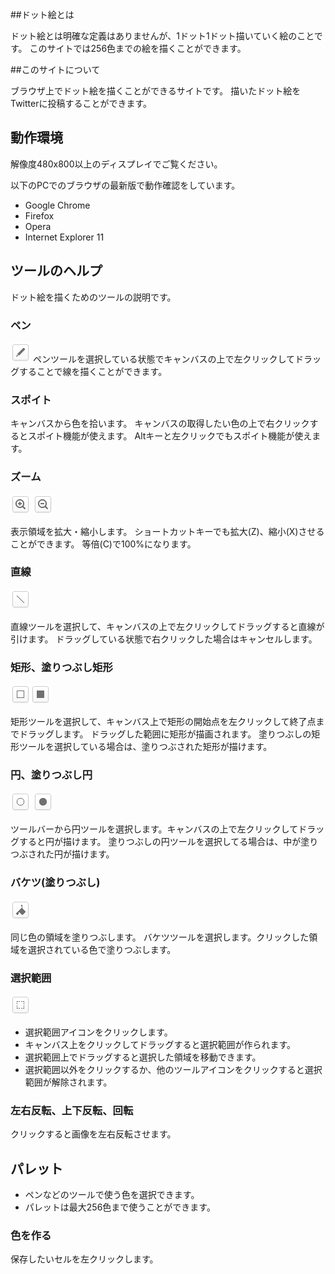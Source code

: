##ドット絵とは

ドット絵とは明確な定義はありませんが、1ドット1ドット描いていく絵のことです。
このサイトでは256色までの絵を描くことができます。

##このサイトについて

ブラウザ上でドット絵を描くことができるサイトです。
描いたドット絵をTwitterに投稿することができます。

## 動作環境

解像度480x800以上のディスプレイでご覧ください。

以下のPCでのブラウザの最新版で動作確認をしています。

- Google Chrome
- Firefox
- Opera
- Internet Explorer 11

## ツールのヘルプ

ドット絵を描くためのツールの説明です。

### ペン

![pen](./images/pen.png)
ペンツールを選択している状態でキャンバスの上で左クリックしてドラッグすることで線を描くことができます。

### スポイト

キャンバスから色を拾います。
キャンバスの取得したい色の上で右クリックするとスポイト機能が使えます。
Altキーと左クリックでもスポイト機能が使えます。

### ズーム

![zoomin](./images/zoomin.png)
![zoomout](./images/zoomout.png)

表示領域を拡大・縮小します。
ショートカットキーでも拡大(Z)、縮小(X)させることができます。
等倍(C)で100%になります。

### 直線

![line](./images/line.png)

直線ツールを選択して、キャンバスの上で左クリックしてドラッグすると直線が引けます。
ドラッグしている状態で右クリックした場合はキャンセルします。

### 矩形、塗りつぶし矩形

![rect](./images/rect.png)![fillrect](./images/fillrect.png)

矩形ツールを選択して、キャンバス上で矩形の開始点を左クリックして終了点までドラッグします。
ドラッグした範囲に矩形が描画されます。
塗りつぶしの矩形ツールを選択している場合は、塗りつぶされた矩形が描けます。

### 円、塗りつぶし円

![ellipse](./images/ellipse.png)
![fillellipse](./images/fillellipse.png)

ツールバーから円ツールを選択します。キャンバスの上で左クリックしてドラッグすると円が描けます。
塗りつぶしの円ツールを選択してる場合は、中が塗りつぶされた円が描けます。

### バケツ(塗りつぶし)

![fill](./images/fill.png)

同じ色の領域を塗りつぶします。
バケツツールを選択します。クリックした領域を選択されている色で塗りつぶします。

### 選択範囲

![selection](./images/selection.png)

+ 選択範囲アイコンをクリックします。
+ キャンバス上をクリックしてドラッグすると選択範囲が作られます。
+ 選択範囲上でドラッグすると選択した領域を移動できます。
+ 選択範囲以外をクリックするか、他のツールアイコンをクリックすると選択範囲が解除されます。

### 左右反転、上下反転、回転

クリックすると画像を左右反転させます。

## パレット

+ ペンなどのツールで使う色を選択できます。
+ パレットは最大256色まで使うことができます。

### 色を作る

保存したいセルを左クリックします。


